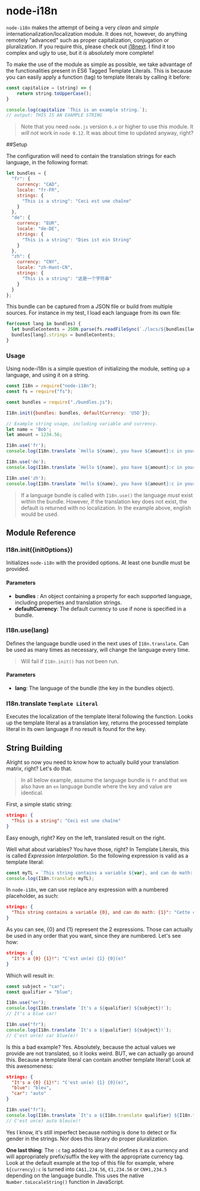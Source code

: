 # node-i18n
`node-i18n` makes the attempt of being a very *clean* and *simple* internationalization/localization module. It does not, however, do anything remotely "advanced" such as proper capitalization, conjugation or pluralization. If you require this, please check out [i18next](http://i18next.com/). I find it too complex and ugly to use, but it *is* absolutely more complete!

To make the use of the module as simple as possible, we take advantage of the functionalities present in ES6 Tagged Template Literals. This is because you can easily apply a function (tag) to template literals by calling it before: 

```js
const capitalize = (string) => {
	return string.toUpperCase();
}

console.log(capitalize `This is an example string.`);
// output: THIS IS AN EXAMPLE STRING
```

> Note that you need `node.js` version `6.x` or higher to use this module. It *will not* work in `node 0.12`. It was about time to updated anyway, right?

##Setup

The configuration will need to contain the translation strings for each language, in the following format: 

```js
let bundles = {
  "fr": {
    currency: "CAD",
    locale: "fr-FR",
    strings: {
      "This is a string": "Ceci est une chaîne"
    }
  },
  "de": {
    currency: "EUR",
    locale: "de-DE",
    strings: {
      "This is a string": "Dies ist ein String"
    }
  },
  "zh": {
    currency: "CNY",
    locale: "zh-Hant-CN",
    strings: {
      "This is a string": "这是一个字符串"
    }
  }
};
```

This bundle can be captured from a JSON file or build from multiple sources. For instance in my test, I load each language from its own file: 

```js
for(const lang in bundles) {
  let bundleContents = JSON.parse(fs.readFileSync(`./locs/${bundles[lang].locale}.json`, 'utf8'));
  bundles[lang].strings = bundleContents;
}
```


### Usage

Using node-i18n is a simple question of initializing the module, setting up a language, and using it on a string.

```js
const I18n = require("node-i18n");
const fs = require("fs");

const bundles = require("./bundles.js");

I18n.init({bundles: bundles, defaultCurrency: 'USD'});

// Example string usage, including variable and currency.
let name = 'Bob';
let amount = 1234.56;

I18n.use('fr');
console.log(I18n.translate `Hello ${name}, you have ${amount}:c in your bank account.`);

I18n.use('de');
console.log(I18n.translate `Hello ${name}, you have ${amount}:c in your bank account.`);

I18n.use('zh');
console.log(I18n.translate `Hello ${name}, you have ${amount}:c in your bank account.`);
```

> If a language bundle is called with `I18n.use()` the language *must* exist within the bundle. However, if the translation key does not exist, the default is returned with no localization. In the example above, english would be used.


## Module Reference

### I18n.init({initOptions})

Initializes `node-i18n` with the provided options. At least one bundle must be provided.

#### Parameters

- **bundles** : An object containing a property for each supported language, including properties and translation strings.
- **defaultCurrency**: The default currency to use if none is specified in a bundle.

### I18n.use(lang)

Defines the language bundle used in the next uses of `I18n.translate`. Can be used as many times as necessary, will change the language every time. 

> Will fail if `I18n.init()` has not been run.

#### Parameters

- **lang**: The language of the bundle (the key in the bundles object).

### I18n.translate `Template Literal`

Executes the localization of the template literal following the function. Looks up the template literal as a translation key, returns the processed template literal in its own language if no result is found for the key.


## String Building

Alright so now you need to know how to actually build your translation matrix, right? Let's do that. 

> In all below example, assume the language bundle is `fr` and that we also have an `en` language bundle where the key and value are identical.

First, a simple static string: 

```JSON
strings: {
  "This is a string": "Ceci est une chaîne"
}
```

Easy enough, right? Key on the left, translated result on the right. 

Well what about variables? You have those, right? In Template Literals, this is called *Expression Interpolation*. So the following expression is valid as a template literal: 

```js
const myTL = `This string contains a variable ${var}, and can do math: ${2+2}`;
console.log(I18n.translate myTL);
```

In `node-i18n`, we can use replace any expression with a numbered placeholder, as such: 

```json
strings: {
  "This string contains a variable {0}, and can do math: {1}": "Cette chaîne contient une variable {0} et peut faire des mathématiques: {1}"
}
```

As you can see, {0} and {1} represent the 2 expressions. Those can actually be used in any order that you want, since they are numbered.  Let's see how: 

```json
strings: {
  "It's a {0} {1}!": "C'est un(e) {1} {0}(e)"
}
```

Which will result in: 
```js
const subject = "car";
const qualifier = "blue";

I18n.use("en");
console.log(I18n.translate `It's a ${qualifier} ${subject}!`);
// It's a blue car!

I18n.use("fr");
console.log(I18n.translate `It's a ${qualifier} ${subject}!`);
// C'est un(e) car blue(e)!
```

Is this a bad example? Yes. Absolutely, because the actual values we provide are not translated, so it looks weird. BUT, we can actually go around this. Because a template literal can contain another template literal! Look at this awesomeness: 

```json
strings: {
  "It's a {0} {1}!": "C'est un(e) {1} {0}(e)",
  "blue": "bleu",
  "car": "auto"
}
```

```js
I18n.use("fr");
console.log(I18n.translate `It's a ${I18n.translate qualifier} ${I18n.translate subject}!`);
// C'est un(e) auto bleu(e)!
```

Yes I know, it's still imperfect because nothing is done to detect or fix gender in the strings. Nor does this library do proper pluralization.

**One last thing**: The `:c` tag added to any literal defines it as a currency and will appropriately prefix/suffix the key with the appropriate currency tag. Look at the default example at the top of this file for example, where `${currency}:c` is turned into `CA$1,234.56`, `€1,234.56` or `CN¥1,234.5` depending on the language bundle. This uses the native `Number.toLocaleString()` function in JavaScript.
